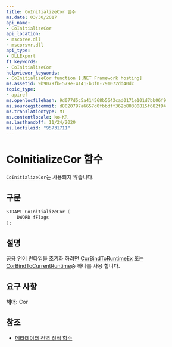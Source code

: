 ```yaml
---
title: CoInitializeCor 함수
ms.date: 03/30/2017
api_name:
- CoInitializeCor
api_location:
- mscoree.dll
- mscorsvr.dll
api_type:
- DLLExport
f1_keywords:
- CoInitializeCor
helpviewer_keywords:
- CoInitializeCor function [.NET Framework hosting]
ms.assetid: 9b9079fb-579e-4141-b3f0-791072dd40dc
topic_type:
- apiref
ms.openlocfilehash: 9d077d5c5a414568b5643cad0171e101d7bb06f9
ms.sourcegitcommit: d8020797a6657d0fbbdff362b80300815f682f94
ms.translationtype: MT
ms.contentlocale: ko-KR
ms.lasthandoff: 11/24/2020
ms.locfileid: "95731711"
---
```

# <a name="coinitializecor-function"></a>CoInitializeCor 함수

`CoInitializeCor`는 사용되지 않습니다.  
  
## <a name="syntax"></a>구문  
  
```cpp  
STDAPI CoInitializeCor (  
    DWORD fFlags  
);  
```  
  
## <a name="remarks"></a>설명  

 공용 언어 런타임을 초기화 하려면 [CorBindToRuntimeEx](corbindtoruntimeex-function.md) 또는 [CorBindToCurrentRuntime](corbindtocurrentruntime-function.md)중 하나를 사용 합니다.  
  
## <a name="requirements"></a>요구 사항  

 **헤더:** Cor  
  
## <a name="see-also"></a>참조

- [메타데이터 전역 정적 함수](../metadata/metadata-global-static-functions.md)

